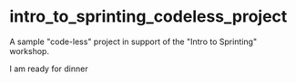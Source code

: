 # intro_to_sprinting_codeless_project
A sample "code-less" project in support of the "Intro to Sprinting" workshop.


I am ready for dinner

